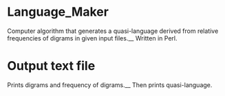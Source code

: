 # Language_Maker
Computer algorithm that generates a quasi-language derived from relative frequencies of digrams in given input files.__
Written in Perl.

# Output text file
Prints digrams and frequency of digrams.__
Then prints quasi-language.
